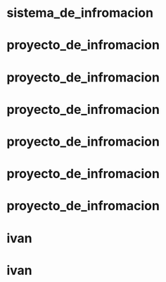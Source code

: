 # sistema_de_infromacion
# proyecto_de_infromacion
# proyecto_de_infromacion
# proyecto_de_infromacion
# proyecto_de_infromacion
# proyecto_de_infromacion
# proyecto_de_infromacion
# ivan
# ivan
